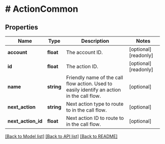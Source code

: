 # # ActionCommon

## Properties

Name | Type | Description | Notes
------------ | ------------- | ------------- | -------------
**account** | **float** | The account ID. | [optional] [readonly]
**id** | **float** | The action ID. | [optional] [readonly]
**name** | **string** | Friendly name of the call flow action. Used to easily identify an action in the call flow. | [optional]
**next_action** | **string** | Next action type to route to in the call flow. | [optional]
**next_action_id** | **float** | Next action ID to route to in the call flow. | [optional]

[[Back to Model list]](../../README.md#models) [[Back to API list]](../../README.md#endpoints) [[Back to README]](../../README.md)
